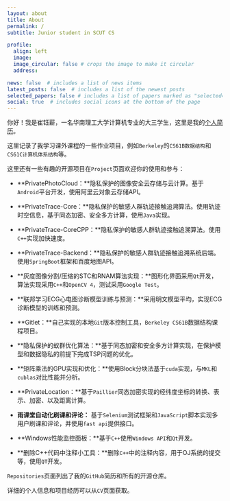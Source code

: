 ```yaml
---
layout: about
title: About
permalink: /
subtitle: Junior student in SCUT CS

profile:
  align: left
  image: 
  image_circular: false # crops the image to make it circular
  address:

news: false  # includes a list of news items
latest_posts: false  # includes a list of the newest posts
selected_papers: false # includes a list of papers marked as "selected={true}"
social: true  # includes social icons at the bottom of the page
---
```


你好！我是崔钰薪，一名华南理工大学计算机专业的大三学生，这里是我的[个人简历](https://www.liukanshan.top/cv/)。

这里记录了我学习课外课程的一些作业项目，例如`Berkeley`的`CS61B数据结构`和`CS61C计算机体系结构`等。

这里还有一些有趣的开源项目在`Project`页面欢迎你的使用和参与：

- **PrivatePhotoCloud：**隐私保护的图像安全云存储与云计算。基于`Android`平台开发，使用阿里云对象云存储API。

  

- **PrivateTrace-Core：**隐私保护的敏感人群轨迹接触追溯算法。使用轨迹时空信息，基于同态加密、安全多方计算，使用`Java`实现。

  

- **PrivateTrace-CoreCPP：**隐私保护的敏感人群轨迹接触追溯算法。使用`C++`实现加快速度。

  

- **PrivateTrace-Backend：**隐私保护的敏感人群轨迹接触追溯系统后端。使用`SpringBoot`框架和百度地图API。

  

- **灰度图像分割/压缩的STC和RNAM算法实现：**图形化界面采用`Qt`开发，算法实现采用`C++`和`OpenCV 4`，测试采用`Google Test`。

  

- **联邦学习ECG心电图诊断模型训练与预测：**采用明文模型平均，实现ECG诊断模型的训练和预测。

  

- **Gitlet：**自己实现的本地`Git`版本控制工具，`Berkeley CS61B`数据结构课程项目。

  

- **隐私保护的蚁群优化算法：**基于同态加密和安全多方计算实现，在保护模型和数据隐私的前提下完成TSP问题的优化。

  

- **矩阵乘法的GPU实现和优化：**使用Block分块法基于`cuda`实现，与`MKL`和`cublas`对比性能并分析。

  

- **PrivateLocation：**基于`Paillier`同态加密实现的经纬度坐标的转换、表示、加密、以及距离计算。

  

- **雨课堂自动化刷课和评论：** 基于`Selenium`测试框架和`JavaScript`脚本实现多用户刷课和评论，并使用`fast api`提供接口。

  

- **Windows性能监控面板：**基于`C++`使用`Windows API`和`Qt`开发。

  

- **删除C++代码中注释小工具：**删除`C++`中的注释内容，用于OJ系统的提交等，使用`QT`开发。

`Repositories`页面列出了我的`GitHub`简历和所有的开源仓库。

详细的个人信息和项目经历可以从`CV`页面获取。
